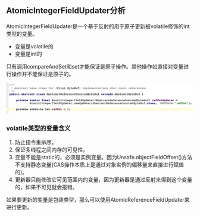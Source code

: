 ## AtomicIntegerFieldUpdater分析

AtomicIntegerFieldUpdater是一个基于反射的用于原子更新被volatile修饰的int类型的变量。

* 变量是volatile的
* 变量是int的

只有调用compareAndSet和set才能保证是原子操作。其他操作如直接对变量进行操作并不能保证是原子的。

![AtomicIntegerFieldUpdater](img/AtomicIntegerFieldUpdater.png)


### volatile类型的变量含义

1. 防止指令重排序。
2. 保证多线程之间内存的可见性。
3. 变量不能是static的，必须是实例变量。因为Unsafe.objectFieldOffset()方法不支持静态变量(CAS操作本质上是通过对象实例的偏移量来直接进行赋值的)。
4. 更新器只能修改它可见范围内的变量，因为更新器是通过反射来得到这个变量的，如果不可见就会报错。

如果要更新的变量是包装类型，那么可以使用AtomicReferenceFieldUpdater来进行更新。















